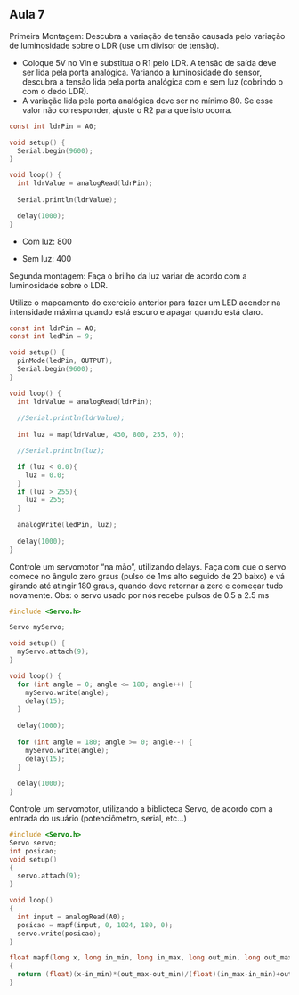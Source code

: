 ## Aula 7
Primeira Montagem: Descubra a variação de tensão causada pelo
variação de luminosidade sobre o LDR (use um divisor de tensão).

- Coloque 5V no Vin e substitua o R1 pelo LDR. A tensão de
saída deve ser lida pela porta analógica. Variando a
luminosidade do sensor, descubra a tensão lida pela porta
analógica com e sem luz (cobrindo o com o dedo LDR).
- A variação lida pela porta analógica deve ser no mínimo 80.
Se esse valor não corresponder, ajuste o R2 para que isto
ocorra.

```C
const int ldrPin = A0; 

void setup() {
  Serial.begin(9600); 
}

void loop() {
  int ldrValue = analogRead(ldrPin); 
 
  Serial.println(ldrValue);

  delay(1000); 
}

```
* Com luz: 800

* Sem luz: 400

Segunda montagem: Faça o brilho da luz variar de
acordo com a luminosidade sobre o LDR.

Utilize o mapeamento do exercício anterior para fazer um
LED acender na intensidade máxima quando está escuro
e apagar quando está claro.

```C
const int ldrPin = A0; 
const int ledPin = 9;  

void setup() {
  pinMode(ledPin, OUTPUT); 
  Serial.begin(9600);     
}

void loop() {
  int ldrValue = analogRead(ldrPin); 
 
  //Serial.println(ldrValue);
  
  int luz = map(ldrValue, 430, 800, 255, 0);

  //Serial.println(luz);

  if (luz < 0.0){
    luz = 0.0; 
  }
  if (luz > 255){
    luz = 255; 
  }
  
  analogWrite(ledPin, luz); 
  
  delay(1000); 
}

```
Controle um servomotor “na mão”, utilizando delays.
Faça com que o servo comece no ângulo zero graus (pulso
de 1ms alto seguido de 20 baixo) e vá girando até atingir
180 graus, quando deve retornar a zero e começar tudo
novamente. Obs: o servo usado por nós recebe pulsos de
0.5 a 2.5 ms

```C
#include <Servo.h>

Servo myServo; 

void setup() {
  myServo.attach(9); 
}

void loop() {
  for (int angle = 0; angle <= 180; angle++) { 
    myServo.write(angle);  
    delay(15); 
  }
  
  delay(1000);  
  
  for (int angle = 180; angle >= 0; angle--) { 
    myServo.write(angle);  
    delay(15);  
  }
  
  delay(1000);  
}

```
Controle um servomotor, utilizando a biblioteca Servo, de
acordo com a entrada do usuário (potenciômetro, serial,
etc...)
```C
#include <Servo.h>
Servo servo;
int posicao; 
void setup()
{
  servo.attach(9);
}

void loop()
{
  int input = analogRead(A0);
  posicao = mapf(input, 0, 1024, 180, 0);
  servo.write(posicao);
}

float mapf(long x, long in_min, long in_max, long out_min, long out_max)
{
  return (float)(x-in_min)*(out_max-out_min)/(float)(in_max-in_min)+out_min;
}
```
